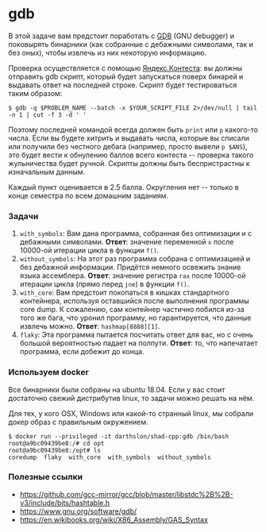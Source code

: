 # gdb

В этой задаче вам предстоит поработать с [GDB](https://www.gnu.org/software/gdb/) (GNU debugger)
и поковырять бинарники (как собранные с дебажными символами, так и без оных), чтобы
извлечь из них некоторую информацию.

Проверка осуществляется с помощью [Яндекс.Контеста](https://contest.yandex.ru/contest/19426/):
вы должны отправить gdb скрипт, который будет запускаться поверх бинарей и
выдавать ответ на последней строке. Скрипт будет тестироваться таким образом:

```console
$ gdb -q $PROBLEM_NAME --batch -x $YOUR_SCRIPT_FILE 2>/dev/null | tail -n 1 | cut -f 3 -d ' '
```

Поэтому последней командой всегда должен быть `print` или `p` какого-то числа.
Если вы будете хитрить и выдавать числа, которые вы списали или получили без
честного дебага (например, просто вывели `p $ANS`),
это будет вести к обнулению баллов всего контеста -- проверка такого
жульничества будет ручной. Скрипты должны быть беспристрастны к изначальным
данным.

Каждый пункт оценивается в 2.5 балла. Округления нет -- только в конце семестра
по всем домашним заданиям.

### Задачи

1. `with_symbols`: Вам дана программа, собранная без оптимизации и с дебажными
символами. __Ответ__: значение переменной `x` после 10000-ой итерации цикла в функции `f()`.
1. `without_symbols`: На этот раз программа собрана с оптимизацией и без дебажной информации.
Придётся немного освежить знание языка ассемблера. __Ответ__: значение регистра `rax` после 10000-ой
итерации цикла (прямо перед `jne`) в функции `f()`.
1. `with_core`: Вам предстоит покопаться в кишках стандартного контейнера, используя оставшийся после
выполнения программы сore dump. К сожалению, сам контейнер частично побился из-за того же бага, что
уронил программу, но гарантируется, что данные извлечь можно. __Ответ__: `hashmap[8888][1]`.
1. `flaky`: Эта программа пытается посчитать ответ для вас, но с очень большой вероятностью падает
на полпути. __Ответ__: то, что напечатает программа, если добежит до конца.

### Используем docker

Все бинарники были собраны на ubuntu 18.04. Если у вас стоит
достаточно свежий дистрибутив linux, то задачи можно решать на нём.

Для тех, у кого OSX, Windows или какой-то странный linux, мы собрали
докер образ с правильным окружением.

```
$ docker run --privileged -it darthslon/shad-cpp:gdb /bin/bash
root@a9bc09439be8:/# cd opt
root@a9bc09439be8:/opt# ls
coredump  flaky  with_core  with_symbols  without_symbols
```

### Полезные ссылки
* https://github.com/gcc-mirror/gcc/blob/master/libstdc%2B%2B-v3/include/bits/hashtable.h
* https://www.gnu.org/software/gdb/
* https://en.wikibooks.org/wiki/X86_Assembly/GAS_Syntax
